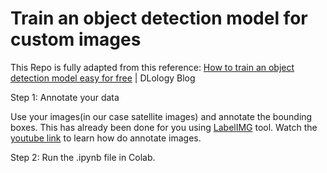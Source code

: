 # Train an object detection model for custom images

This Repo is fully adapted from this reference: 
[How to train an object detection model easy for free](https://www.dlology.com/blog/how-to-train-an-object-detection-model-easy-for-free/) | DLology Blog


Step 1: Annotate your data <br />

Use your images(in our case satellite images) and annotate the bounding boxes. This has already been done for you using [LabelIMG](https://github.com/tzutalin/labelImg) tool. Watch the [youtube link](https://www.youtube.com/watch?v=p0nR2YsCY_U&feature=youtu.be) to learn how do annotate images.

Step 2: Run the .ipynb file in Colab.

